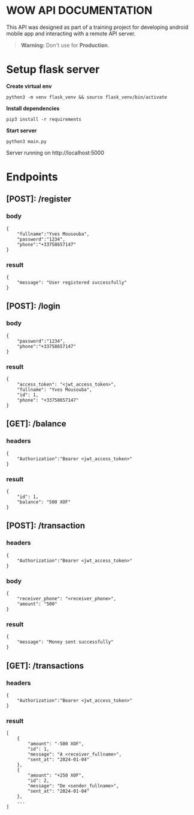 # WOW API DOCUMENTATION

This API was designed as part of a training project for developing android mobile app and interacting with a remote API server.
> **Warning:** Don't use for **Production**.

# Setup flask server
**Create virtual env**

``python3 -m venv flask_venv && source flask_venv/bin/activate``

**Install dependencies**

``pip3 install -r requirements``

**Start server**

``python3 main.py``

Server  running on http://localhost:5000

# Endpoints

## [POST]: /register
### body
    {
    	"fullname":"Yves Mousouba",
    	"password":"1234",
    	"phone":"+33758657147"
    }
### result
    {
    	"message": "User registered successfully"
    }

## [POST]: /login
### body
    {
    	"password":"1234",
    	"phone":"+33758657147"
    }
### result
    {
		"access_token": "<jwt_access_token>",
		"fullname": "Yves Mousouba",
		"id": 1,
		"phone": "+33758657147"
	}

## [GET]: /balance
### headers
    {
    	"Authorization":"Bearer <jwt_access_token>"
    }
### result
    {
		"id": 1,
		"balance": "500 XOF"
	}
	
## [POST]: /transaction
### headers
    {
    	"Authorization":"Bearer <jwt_access_token>"
    }
### body
    {
		"receiver_phone": "<receiver_phone>",
		"amount": "500"
	}
### result
    {
		"message": "Money sent successfully"
	}
	
## [GET]: /transactions
### headers
    {
    	"Authorization":"Bearer <jwt_access_token>"
    }
### result
    [
		{
			"amount": "-500 XOF",
			"id": 1,
			"message": "A <receiver_fullname>",
			"sent_at": "2024-01-04"
		},
		{
			"amount": "+250 XOF",
			"id": 2,
			"message": "De <sender_fullname>",
			"sent_at": "2024-01-04"
		},
		...
	]
